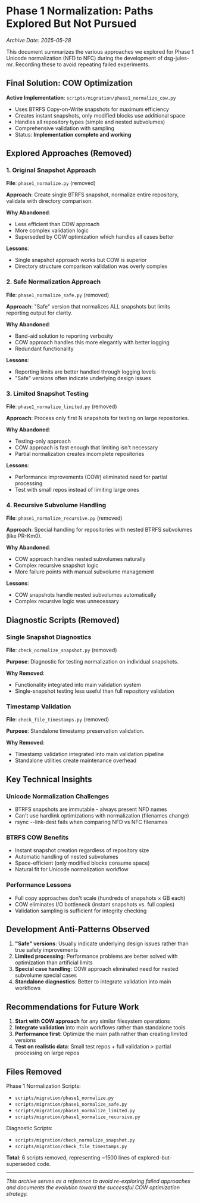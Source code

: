 # Phase 1 Normalization: Paths Explored But Not Pursued

*Archive Date: 2025-05-28*

This document summarizes the various approaches we explored for Phase 1 Unicode normalization (NFD to NFC) during the development of dsg-jules-mr. Recording these to avoid repeating failed experiments.

## Final Solution: COW Optimization

**Active Implementation**: `scripts/migration/phase1_normalize_cow.py`

- Uses BTRFS Copy-on-Write snapshots for maximum efficiency
- Creates instant snapshots, only modified blocks use additional space
- Handles all repository types (simple and nested subvolumes)
- Comprehensive validation with sampling
- Status: **Implementation complete and working**

## Explored Approaches (Removed)

### 1. Original Snapshot Approach
**File**: `phase1_normalize.py` (removed)

**Approach**: Create single BTRFS snapshot, normalize entire repository, validate with directory comparison.

**Why Abandoned**:
- Less efficient than COW approach
- More complex validation logic
- Superseded by COW optimization which handles all cases better

**Lessons**:
- Single snapshot approach works but COW is superior
- Directory structure comparison validation was overly complex

### 2. Safe Normalization Approach  
**File**: `phase1_normalize_safe.py` (removed)

**Approach**: "Safe" version that normalizes ALL snapshots but limits reporting output for clarity.

**Why Abandoned**:
- Band-aid solution to reporting verbosity
- COW approach handles this more elegantly with better logging
- Redundant functionality

**Lessons**:
- Reporting limits are better handled through logging levels
- "Safe" versions often indicate underlying design issues

### 3. Limited Snapshot Testing
**File**: `phase1_normalize_limited.py` (removed)

**Approach**: Process only first N snapshots for testing on large repositories.

**Why Abandoned**:
- Testing-only approach
- COW approach is fast enough that limiting isn't necessary
- Partial normalization creates incomplete repositories

**Lessons**:
- Performance improvements (COW) eliminated need for partial processing
- Test with small repos instead of limiting large ones

### 4. Recursive Subvolume Handling
**File**: `phase1_normalize_recursive.py` (removed)

**Approach**: Special handling for repositories with nested BTRFS subvolumes (like PR-Km0).

**Why Abandoned**:
- COW approach handles nested subvolumes naturally
- Complex recursive snapshot logic
- More failure points with manual subvolume management

**Lessons**:
- COW snapshots handle nested subvolumes automatically
- Complex recursive logic was unnecessary

## Diagnostic Scripts (Removed)

### Single Snapshot Diagnostics
**File**: `check_normalize_snapshot.py` (removed)

**Purpose**: Diagnostic for testing normalization on individual snapshots.

**Why Removed**:
- Functionality integrated into main validation system
- Single-snapshot testing less useful than full repository validation

### Timestamp Validation
**File**: `check_file_timestamps.py` (removed)

**Purpose**: Standalone timestamp preservation validation.

**Why Removed**:
- Timestamp validation integrated into main validation pipeline
- Standalone utilities create maintenance overhead

## Key Technical Insights

### Unicode Normalization Challenges
- BTRFS snapshots are immutable - always present NFD names
- Can't use hardlink optimizations with normalization (filenames change)
- rsync --link-dest fails when comparing NFD vs NFC filenames

### BTRFS COW Benefits
- Instant snapshot creation regardless of repository size
- Automatic handling of nested subvolumes
- Space-efficient (only modified blocks consume space)
- Natural fit for Unicode normalization workflow

### Performance Lessons
- Full copy approaches don't scale (hundreds of snapshots × GB each)
- COW eliminates I/O bottleneck (instant snapshots vs. full copies)
- Validation sampling is sufficient for integrity checking

## Development Anti-Patterns Observed

1. **"Safe" versions**: Usually indicate underlying design issues rather than true safety improvements
2. **Limited processing**: Performance problems are better solved with optimization than artificial limits
3. **Special case handling**: COW approach eliminated need for nested subvolume special cases
4. **Standalone diagnostics**: Better to integrate validation into main workflows

## Recommendations for Future Work

1. **Start with COW approach** for any similar filesystem operations
2. **Integrate validation** into main workflows rather than standalone tools
3. **Performance first**: Optimize the main path rather than creating limited versions
4. **Test on realistic data**: Small test repos + full validation > partial processing on large repos

## Files Removed

Phase 1 Normalization Scripts:
- `scripts/migration/phase1_normalize.py`
- `scripts/migration/phase1_normalize_safe.py` 
- `scripts/migration/phase1_normalize_limited.py`
- `scripts/migration/phase1_normalize_recursive.py`

Diagnostic Scripts:
- `scripts/migration/check_normalize_snapshot.py`
- `scripts/migration/check_file_timestamps.py`

**Total**: 6 scripts removed, representing ~1500 lines of explored-but-superseded code.

---

*This archive serves as a reference to avoid re-exploring failed approaches and documents the evolution toward the successful COW optimization strategy.*